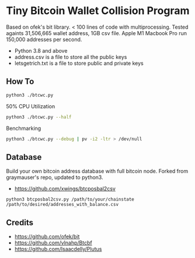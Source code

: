 # Tiny Bitcoin Wallet Collision Program

Based on ofek's bit library. < 100 lines of code with multiprocessing. Tested againts 31,506,665 wallet address, 1GB csv file. Apple M1 Macbook Pro run 150,000 addresses per second. 

- Python 3.8 and above
- address.csv is a file to store all the public keys
- letsgetrich.txt is a file to store public and private keys 

## How To
```bash
python3 ./btcwc.py
```

50% CPU Utilization
```bash
python3 ./btcwc.py --half
```

Benchmarking 
```bash
python3 ./btcwc.py --debug | pv -i2 -ltr > /dev/null
```

## Database
Build your own bitcoin address database with full bitcoin node. Forked from graymauser's repo, updated to python3.
- https://github.com/xwings/btcposbal2csv
```
python3 btcposbal2csv.py /path/to/your/chainstate /path/to/desired/addresses_with_balance.csv
```

## Credits
- https://github.com/ofek/bit
- https://github.com/vlnahp/Btcbf
- https://github.com/Isaacdelly/Plutus
